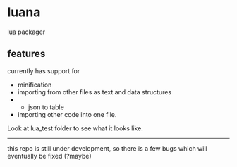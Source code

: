 # luana

lua packager

## features
currently has support for 
- minification
- importing from other files as text and data structures
- -  json to table
- importing other code into one file.

Look at lua_test folder to see what it looks like.

<hr>

this repo is still under development, so there is a few bugs which will eventually be fixed (?maybe)
